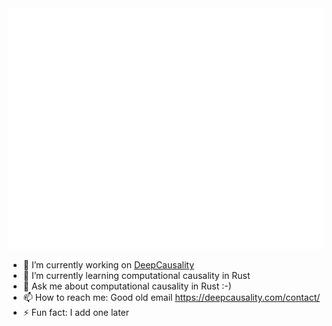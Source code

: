 
<picture>
  <img src="/github-metrics.svg" alt="Metrics">
</picture>

- 🔭 I’m currently working on [DeepCausality]([url](https://github.com/deepcausality-rs/deep_causality#readme))
- 🌱 I’m currently learning computational causality in Rust
- 💬 Ask me about computational causality in Rust :-)
- 📫 How to reach me: Good old email https://deepcausality.com/contact/
- ⚡ Fun fact: I add one later

<!--
**marvin-hansen/marvin-hansen** is a ✨ _special_ ✨ repository because its `README.md` (this file) appears on your GitHub profile.

Here are some ideas to get you started:

- 🔭 I’m currently working on ...
- 🌱 I’m currently learning ...
- 👯 I’m looking to collaborate on ...
- 🤔 I’m looking for help with ...
- 💬 Ask me about ...
- 📫 How to reach me: ...
- 😄 Pronouns: ...
- ⚡ Fun fact: ...
-->
